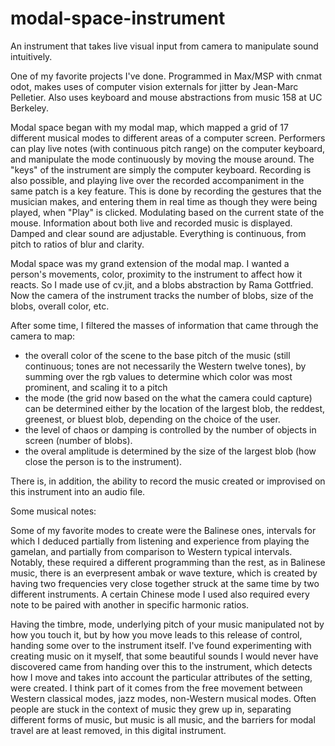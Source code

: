 # modal-space-instrument
An instrument that takes live visual input from camera to manipulate sound intuitively.

One of my favorite projects I've done.
Programmed in Max/MSP with cnmat odot, makes uses of computer vision externals for jitter by Jean-Marc Pelletier. 
Also uses keyboard and mouse abstractions from music 158 at UC Berkeley.

Modal space began with my modal map, which mapped a grid of 17 different musical modes to different 
areas of a computer screen. Performers can play live notes (with continuous pitch range) on the
computer keyboard, and manipulate the mode continuously by moving the mouse around.
The "keys" of the instrument are simply the computer keyboard. Recording is also possible, and playing 
live over the recorded accompaniment in the same patch is a key feature. This is done by recording the 
gestures that the musician makes, and entering them in real time as though they were being played, when 
"Play" is clicked. Modulating based on the current state of the mouse. Information about both live and 
recorded music is displayed. Damped and clear sound are adjustable. Everything is continuous, from pitch
to ratios of blur and clarity. 

Modal space was my grand extension of the modal map. I wanted a person's movements, color, 
proximity to the instrument to affect how it reacts. So I made use of cv.jit, and a blobs
abstraction by Rama Gottfried. Now the camera of the instrument tracks the number of blobs,
size of the blobs, overall color, etc. 

After some time, I filtered the masses of information that came through the camera to map:

- the overall color of the scene to the base pitch of the music (still continuous; 
tones are not necessarily the Western twelve tones), by summing over the rgb values
to determine which color was most prominent, and scaling it to a pitch
- the mode (the grid now based on the what the camera could capture) can be determined either 
by the location of the largest blob, the reddest, greenest, or bluest blob, depending on the choice of the user. 
- the level of chaos or damping is controlled by the number of objects in screen (number of blobs).
- the overal amplitude is determined by the size of the largest blob (how close the person is to the instrument).

There is, in addition, the ability to record the music created or improvised on this instrument into an audio file.

Some musical notes:

Some of my favorite modes to create were the Balinese ones,
intervals for which I deduced partially from listening and experience from playing the gamelan,
and partially from comparison to Western typical intervals. Notably, these required a different 
programming than the rest, as in Balinese music, there is an everpresent ambak or wave texture,
which is created by having two frequencies very close together struck at the same time by two different
instruments. A certain Chinese mode I used also required every note to be paired with another in specific
harmonic ratios.

Having the timbre, mode, underlying pitch of your music manipulated not by how you touch it, but by 
how you move leads to this release of control, handing some over to the instrument itself.
I've found experimenting with creating music on it myself, that some beautiful sounds I would never have
discovered came from handing over this to the instrument, which detects how I move and takes into 
account the particular attributes of the setting, were created. I think part of it comes
from the free movement between Western classical modes, jazz modes, non-Western musical modes. 
Often people are stuck in the context of music they grew up in, separating different forms of music,
but music is all music, and the barriers for modal travel are at least removed, in this digital
instrument. 


